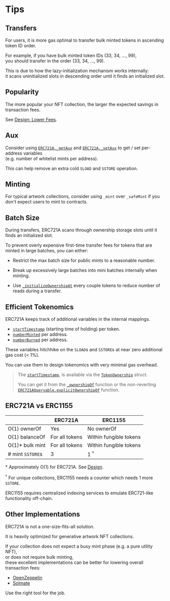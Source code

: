 # Tips

## Transfers

For users, it is more gas optimal to transfer bulk minted tokens in ascending token ID order.

For example, if you have bulk minted token IDs (33, 34, ..., 99),  
you should transfer in the order (33, 34, ..., 99).

This is due to how the lazy-initialization mechanism works internally:  
it scans uninitialized slots in descending order until it finds an initialized slot.

## Popularity

The more popular your NFT collection, the larger the expected savings in transaction fees.

See [Design: Lower Fees](design.md#lower-fees).

## Aux

Consider using [`ERC721A._getAux`](erc721a.md#_getAux) and
[`ERC721A._setAux`](erc721a.md#_setAux) to get / set per-address variables  
(e.g. number of whitelist mints per address).

This can help remove an extra cold `SLOAD` and `SSTORE` operation.

## Minting

For typical artwork collections, consider using `_mint` over `_safeMint` if you don't expect users to mint to contracts.

## Batch Size

During transfers, ERC721A scans through ownership storage slots until it finds an initialized slot.

To prevent overly expensive first-time transfer fees for tokens that are minted in large batches, you can either:

- Restrict the max batch size for public mints to a reasonable number.

- Break up excessively large batches into mini batches internally when minting.

- Use [`_initializeOwnershipAt`](erc721a.md#_initializeOwnershipAt) every couple tokens to reduce number of reads during a transfer.

## Efficient Tokenomics

ERC721A keeps track of additional variables in the internal mappings.

- [`startTimestamp`](erc721a.md#_ownershipOf) (starting time of holding) per token.
- [`numberMinted`](erc721a.md#_numberMinted) per address.
- [`numberBurned`](erc721a.md#_numberBurned) per address.

These variables hitchhike on the `SLOAD`s and `SSTORE`s at near zero additional gas cost (< 1%).

You can use them to design tokenomics with very minimal gas overhead.

> The [`startTimestamp`](erc721a.md#_ownershipOf), is available via the 
> [`TokenOwnership`](erc721a.md#TokenOwnership) struct.
>
> You can get it from the 
> [`_ownershipOf`](erc721a.md#_ownershipOf) function or the non-reverting 
> [`ERC721AQueryable.explicitOwnershipOf`](erc721a-queryable.md#explicitOwnershipOf) function.

## ERC721A vs ERC1155

|                  | ERC721A        | ERC1155                |
| ---------------- | -------------- | ---------------------- |
| O(1) ownerOf     | Yes            | No ownerOf             |
| O(1) balanceOf   | For all tokens | Within fungible tokens |
| O(1)\* bulk mint | For all tokens | Within fungible tokens |
| # mint `SSTORE`s | 3              | 1 <sup>&#8224;</sup>   |

\* Approximately O(1) for ERC721A. See [Design](design.md).

<sup>&#8224;</sup> For unique collections, ERC1155 needs a counter which needs 1 more `SSTORE`.

ERC1155 requires centralized indexing services to emulate ERC721-like functionality off-chain.

## Other Implementations

ERC721A is not a one-size-fits-all solution.

It is heavily optimized for generative artwork NFT collections.

If your collection does not expect a busy mint phase (e.g. a pure utility NFT),  
or does not require bulk minting,  
these excellent implementations can be better for lowering overall transaction fees:

- [OpenZeppelin](https://github.com/OpenZeppelin/openzeppelin-contracts)
- [Solmate](https://github.com/Rari-Capital/solmate)

Use the right tool for the job.
